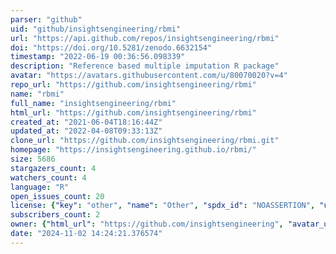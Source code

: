 ```yaml
---
parser: "github"
uid: "github/insightsengineering/rbmi"
url: "https://api.github.com/repos/insightsengineering/rbmi"
doi: "https://doi.org/10.5281/zenodo.6632154"
timestamp: "2022-06-19 00:36:56.098339"
description: "Reference based multiple imputation R package"
avatar: "https://avatars.githubusercontent.com/u/80070020?v=4"
repo_url: "https://github.com/insightsengineering/rbmi"
name: "rbmi"
full_name: "insightsengineering/rbmi"
html_url: "https://github.com/insightsengineering/rbmi"
created_at: "2021-06-04T18:16:44Z"
updated_at: "2022-04-08T09:33:13Z"
clone_url: "https://github.com/insightsengineering/rbmi.git"
homepage: "https://insightsengineering.github.io/rbmi/"
size: 5686
stargazers_count: 4
watchers_count: 4
language: "R"
open_issues_count: 20
license: {"key": "other", "name": "Other", "spdx_id": "NOASSERTION", "url": null, "node_id": "MDc6TGljZW5zZTA="}
subscribers_count: 2
owner: {"html_url": "https://github.com/insightsengineering", "avatar_url": "https://avatars.githubusercontent.com/u/80070020?v=4", "login": "insightsengineering", "type": "Organization"}
date: "2024-11-02 14:24:21.376574"
---
```


